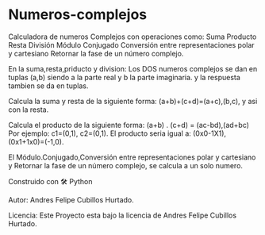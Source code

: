 # Numeros-complejos
Calculadora de numeros Complejos con operaciones como:
Suma
Producto
Resta
División
Módulo
Conjugado
Conversión entre representaciones polar y cartesiano
Retornar la fase de un número complejo.

En la suma,resta,priducto y division: 
Los DOS numeros complejos se dan en tuplas (a,b) siendo a la parte real y b la parte imaginaria.
y la respuesta tambien se da en tuplas.

Calcula la suma y resta de la siguiente forma:
(a+b)+(c+d)=(a+c),(b,c), y asi con la resta.

Calcula el producto de la siguiente forma:
(a+b) . (c+d) = (ac-bd),(ad+bc)
Por ejemplo:
c1=(0,1),
c2=(0,1).
El producto seria igual a: (0x0-1X1),(0x1+1x0)=(-1,0).

El Módulo.Conjugado,Conversión entre representaciones polar y cartesiano y Retornar la fase de un número complejo, se calcula a un solo numero.

Construido con 🛠️
Python

Autor:
Andres Felipe Cubillos Hurtado.

Licencia:
Este Proyecto esta bajo la licencia de Andres Felipe Cubillos Hurtado.


